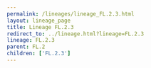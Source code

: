 ```yaml
---
permalink: /lineages/lineage_FL.2.3.html
layout: lineage_page
title: Lineage FL.2.3
redirect_to: ../lineage.html?lineage=FL.2.3
lineage: FL.2.3
parent: FL.2
children: ['FL.2.3']
---
```


